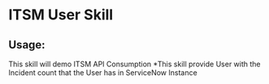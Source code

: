 # ITSM User Skill

## Usage:
This skill will demo ITSM API Consumption
*This skill provide User with the Incident count that the User has in ServiceNow Instance
